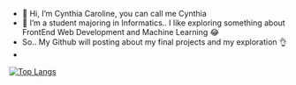 - 👋 Hi, I’m Cynthia Caroline, you can call me Cynthia
- 👀 I’m a student majoring in Informatics.. I like exploring something about FrontEnd Web Development and Machine Learning 😂
- So.. My Github will posting about my final projects and my exploration 👌
- 
[![Top Langs](https://github-readme-stats.vercel.app/api/top-langs/?username=anuraghazra&layout=compact)](https://github.com/cynthiacc512/github-readme-stats)
